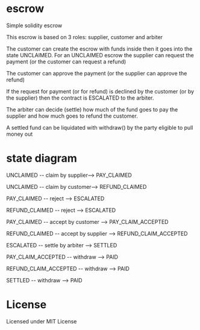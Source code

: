# escrow
Simple solidity escrow

This escrow is based on 3 roles:
supplier, customer and arbiter

The customer can create the escrow with funds inside then it goes into the state UNCLAIMED.
For an UNCLAIMED escrow the supplier can request the payment (or the customer can request a refund)

The customer can approve the payment (or the supplier can approve the refund)

If the request for payment (or for refund) is declined by the customer (or by the supplier) then the contract is ESCALATED to the arbiter.

The arbiter can decide (settle) how much of the fund goes to pay the supplier and how much goes to refund the customer.

A settled fund can be liquidated with withdraw() by the party eligible to pull money out

# state diagram



UNCLAIMED -- claim by supplier--> PAY_CLAIMED

UNCLAIMED -- claim by customer--> REFUND_CLAIMED

PAY_CLAIMED -- reject --> ESCALATED

REFUND_CLAIMED -- reject --> ESCALATED

PAY_CLAIMED -- accept by customer --> PAY_CLAIM_ACCEPTED

REFUND_CLAIMED -- accept by supplier --> REFUND_CLAIM_ACCEPTED

ESCALATED -- settle by arbiter --> SETTLED

PAY_CLAIM_ACCEPTED -- withdraw --> PAID

REFUND_CLAIM_ACCEPTED -- withdraw --> PAID

SETTLED -- withdraw --> PAID





# License
Licensed under MIT License


